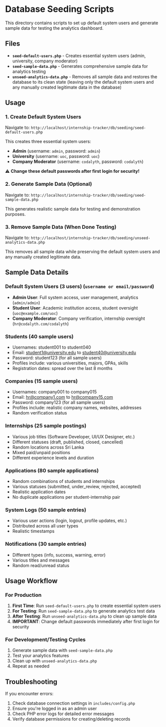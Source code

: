 # Database Seeding Scripts

This directory contains scripts to set up default system users and generate sample data for testing the analytics dashboard.

## Files

- **`seed-default-users.php`** - Creates essential system users (admin, university, company moderator)
- **`seed-sample-data.php`** - Generates comprehensive sample data for analytics testing
- **`unseed-analytics-data.php`** - Removes all sample data and restores the database to its clean state (leaving only the default system users and any manually created legitimate data in the database)

## Usage

### 1. Create Default System Users

Navigate to: `http://localhost/internship-tracker/db/seeding/seed-default-users.php`

This creates three essential system users:
- **Admin** (username: `admin`, password: `admin`)
- **University** (username: `uoc`, password: `uoc`) 
- **Company Moderator** (username: `codalyth`, password: `codalyth`)

⚠️ **Change these default passwords after first login for security!**

### 2. Generate Sample Data (Optional)

Navigate to: `http://localhost/internship-tracker/db/seeding/seed-sample-data.php`

This generates realistic sample data for testing and demonstration purposes.

### 3. Remove Sample Data (When Done Testing)

Navigate to: `http://localhost/internship-tracker/db/seeding/unseed-analytics-data.php`

This removes all sample data while preserving the default system users and any manually created legitimate data.

## Sample Data Details

### Default System Users (3 users) (`username or email/password`)
- **Admin User**: Full system access, user management, analytics (`admin/admin`)
- **Student User**: Academic institution access, student oversight (`uoc@example.com/uoc`)
- **Company Moderator**: Company verification, internship oversight (`hr@codalyth.com/codalyth`)

### Students (40 sample users)
- Usernames: student001 to student040
- Email: student1@university.edu to student40@university.edu
- Password: student123 (for all sample users)
- Profiles include: various universities, majors, GPAs, skills
- Registration dates: spread over the last 8 months

### Companies (15 sample users)
- Usernames: company001 to company015
- Email: hr@company1.com to hr@company15.com
- Password: company123 (for all sample users)
- Profiles include: realistic company names, websites, addresses
- Random verification status

### Internships (25 sample postings)
- Various job titles (Software Developer, UI/UX Designer, etc.)
- Different statuses (draft, published, closed, cancelled)
- Random locations across Sri Lanka
- Mixed paid/unpaid positions
- Different experience levels and duration

### Applications (80 sample applications)
- Random combinations of students and internships
- Various statuses (submitted, under_review, rejected, accepted)
- Realistic application dates
- No duplicate applications per student-internship pair

### System Logs (50 sample entries)
- Various user actions (login, logout, profile updates, etc.)
- Distributed across all user types
- Realistic timestamps

### Notifications (30 sample entries)
- Different types (info, success, warning, error)
- Various titles and messages
- Random read/unread status

## Usage Workflow

### For Production
1. **First Time**: Run `seed-default-users.php` to create essential system users
2. **For Testing**: Run `seed-sample-data.php` to generate analytics test data
3. **After Testing**: Run `unseed-analytics-data.php` to clean up sample data
4. **IMPORTANT**: Change default passwords immediately after first login for security

### For Development/Testing Cycles
1. Generate sample data with `seed-sample-data.php`
2. Test your analytics features
3. Clean up with `unseed-analytics-data.php`
4. Repeat as needed

## Troubleshooting

If you encounter errors:

1. Check database connection settings in `includes/config.php`
2. Ensure you're logged in as an admin user
3. Check PHP error logs for detailed error messages
4. Verify database permissions for creating/deleting records

